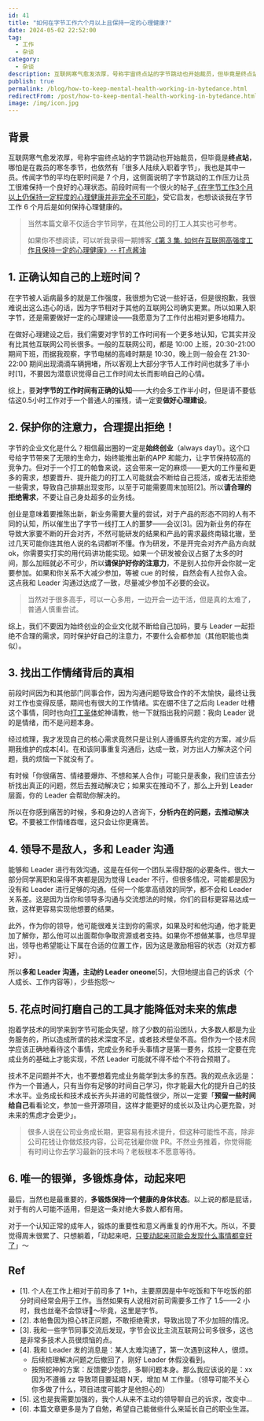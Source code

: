 ```yaml
---
id: 41
title: "如何在字节工作六个月以上且保持一定的心理健康?"
date: 2024-05-02 22:52:00
tag:
  - 工作
  - 杂谈
category:
  - 杂谈
description: 互联网寒气愈发浓厚，号称宇宙终点站的字节跳动也开始裁员，但毕竟是终点站，哪怕是在裁员的寒冬季节，也依然有很多人陆续入职着字节，我也是其中一员。传闻字节的平均在职时间是 7 个月，这侧面说明了字节跳动的工作压力让员工很难保持一个良好的心理状态。前段时间有一个很火的帖子《在字节工作3个月以上仍保持一定程度的心理健康并非完全不可能》，受它启发，也想谈谈我在字节工作 6 个月后是如何保持心理健康的？
publish: true
permalink: /blog/how-to-keep-mental-health-working-in-bytedance.html
redirectFrom: /post/how-to-keep-mental-health-working-in-bytedance.html
image: /img/icon.jpg
---
```


## 背景

互联网寒气愈发浓厚，号称宇宙终点站的字节跳动也开始裁员，但毕竟是**终点站**，哪怕是在裁员的寒冬季节，也依然有「很多人陆续入职着字节」，我也是其中一员。传闻字节的平均在职时间是 7 个月，这侧面说明了字节跳动的工作压力让员工很难保持一个良好的心理状态。前段时间有一个很火的帖子[《在字节工作3个月以上仍保持一定程度的心理健康并非完全不可能》](https://www.bilibili.com/video/BV16j411v7Vj/)，受它启发，也想谈谈我在字节工作 6 个月后是如何保持心理健康的。

> 当然本篇文章不仅适合字节同学，在其他公司的打工人其实也可参考。
>
> 如果你不想阅读，可以听我录得一期博客[《第 3 集. 如何在互联网高强度工作且保持一定的心理健康》-- 打点酱油](https://www.xiaoyuzhoufm.com/episode/6652ca6d4efbc0c3dc17359b)

## 1. 正确认知自己的上班时间？

在字节被人诟病最多的就是工作强度，我很想为它说一些好话，但是很抱歉，我很难说出这么违心的话，因为字节相对于其他的互联网公司确实更累。所以如果入职字节，还是需要做好一定的心理建设——我愿意为了工作付出相对更多地精力。

在做好心理建设之后，我们需要对字节的工作时间有一个更多地认知，它其实并没有比其他互联网公司长很多。一般的互联网公司，都是 10:00 上班，20:30-21:00 期间下班，而据我观察，字节电梯的高峰时期是 10:30，晚上则一般会在 21:30-22:00 期间出现滴滴车辆拥堵，所以客观上大部分字节人工作时间也就多了半小时[1]，不要因为潜意识觉得自己工作时间太长而影响自己的心情。

综上，要**对字节的工作时间有正确的认知**——大约会多工作半小时，但是请不要低估这0.5小时工作对于一个普通人的摧残，请一定要**做好心理建设**。

## 2. 保护你的注意力，合理提出拒绝！

字节的企业文化是什么？相信最出圈的一定是**始终创业**（always day1）。这个口号给字节带来了无限的生命力，始终能推出新的APP 和能力，让字节保持较高的竞争力。但对于一个打工的帕鲁来说，这会带来一定的麻烦——更大的工作量和更多的需求，想要晋升、提升能力的打工人可能就会不断给自己揽活，或者无法拒绝一些需求，导致自己排期出现变形，以至于可能需要周末加班[2]。所以**请合理的拒绝需求**，不要让自己身处超多的业务线。

创业是意味着要推陈出新，新业务需要大量的尝试，对于产品的形态不同的人有不同的认知，所以催生出了字节一线打工人的噩梦——会议[3]。因为新业务的存在导致大家要不断的开会对齐，不然可能研发的结果和产品的需求最终南辕北辙，至过几天可能你连其他人说的名词都听不懂。作为研发，不是开完会对齐产品方向就 ok，你需要实打实的用代码讲功能实现。如果一个研发被会议占据了太多的时间，那么加班就必不可少，所以**请保护好你的注意力**，不是别人拉你开会你就一定要参加。如果和你关系不大减少参加，等被 cue 的时候，自然会有人拉你入会。这点我和 Leader 沟通过达成了一致，尽量减少参加不必要的会议。

> 当然对于很多高手，可以一心多用，一边开会一边干活，但是真的太难了，普通人慎重尝试。

综上，我们不要因为始终创业的企业文化就不断给自己加码，要与 Leader 一起拒绝不合理的需求，同时保护好自己的注意力，不要什么会都参加（其他职能也类似）。

## 3. 找出工作情绪背后的真相

前段时间因为和其他部门同事合作，因为沟通问题导致合作的不太愉快，最终让我对工作也变得反感，期间也有很大的工作情绪。实在绷不住了之后向 Leader 吐槽这个事情，同时也向[打工圣体](https://github.com/xcodebuild)蛇神请教，他一下就指出我的问题：我向 Leader 说的是情绪，而不是问题本身。

经过梳理，我才发现自己的核心需求竟然只是让别人遵循原先约定的方案，减少后期我维护的成本[4]。在和该同事重复沟通后，达成一致，对方出人力解决这个问题，我的烦恼一下就没有了。

有时候「你很痛苦、情绪要爆炸、不想和某人合作」可能只是表象，我们应该去分析找出真正的问题，然后去推动解决它；如果实在推动不了，那么上升到 Leader 层面，你的 Leader 会帮助你解决的。

所以在你感到痛苦的时候，多和身边的人咨询下，**分析内在的问题，去推动解决它**。不要被工作情绪吞噬，这只会让你更痛苦。

## 4. 领导不是敌人，多和 Leader 沟通

能够和 Leader 进行有效沟通，这是在任何一个团队呆得舒服的必要条件。很大一部分同学离职和呆得不爽都是因为觉得 Leader 不行，但很多情况，可能都是因为没有和 Leader 进行足够的沟通。任何一个能拿高绩效的同学，都不会和 Leader 关系差。这是因为当你和领导多沟通与交流想法的时候，你们的目标更容易达成一致，这样更容易实现他想要的结果。

此外，作为你的领导，他可能很难关注到你的需求，如果及时和他沟通，他才能更加了解你，那么他可以出面帮你争取资源或者支持。如果你不想做某事，也尽早提出，领导也希望能让下属在合适的位置工作，因为这是激励相容的状态（对双方都好）。

所以**多和 Leader 沟通，主动约 Leader oneone**[5]，大但地提出自己的诉求（个人成长、工作内容等），少些抱怨～

## 5. 花点时间打磨自己的工具才能降低对未来的焦虑

抱着学技术的同学来到字节可能会失望，除了少数的前沿团队，大多数人都是为业务服务的，所以造成所谓的技术深度不足，或者技术壁垒不高。但作为一个技术同学应该正确地看待这个事情，完成业务和手头事情才是第一要务，炫技一定要在完成业务的基础上才能实现，不然 Leader 可能就不得不给个不符合预期了。

技术不足问题并不大，也不要想着完成业务能学到太多的东西。我的观点永远是：作为一个普通人，只有当你有足够的时间自己学习，你才能最大化的提升自己的技术水平。业务成长和技术成长齐头并进的可能性很少，所以一定要「**预留一些时间给自己**看看论文，参加一些开源项目，这样才能更好的成长以及让内心更充盈，对未来的焦虑才会更少」。

> 很多人说在公司业务成长期，更容易有技术提升，但这种可能性不高，除非公司花钱让你做炫技内容，公司花钱雇你做 PR。不然业务推着，你觉得能有时间让你去学习最新的技术吗？老板根本不愿意等待。

## 6. 唯一的银弹，多锻炼身体，动起来吧

最后，当然也是最重要的，**多锻炼保持一个健康的身体状态**。以上说的都是屁话，对于有的人可能不适用，但是这一条对绝大多数人都有用。

对于一个认知正常的成年人，锻炼的重要性和意义再重复的作用不大。所以，不要觉得周末很累了、只想躺着，「动起来吧，[只要动起来可能会发现什么事情都变好了](https://www.xiaoyuzhoufm.com/episode/6623a060200abebe6e1abc82)」～

## Ref

- [1]. 个人在工作上相对于前司多了 1+h，主要原因是中午吃饭和下午吃饭的部分时间经常会用于工作。当然如果有人说相对前司需要多工作了 1.5——2 小时，我也丝毫不会惊讶🤣～毕竟，这里是字节。
- [2]. 本帕鲁因为担心转正问题，不敢拒绝需求，导致出现了不少加班的情况。
- [3]. 我和一些字节同事交流后发现，字节会议比主流互联网公司多很多，这也是非常多技术人员很烦恼的点。
- [4]. 我和 Leader 发的消息是：某人太难沟通了，第一次遇到这种人，很烦。
  - 后续梳理解决问题之后撤回了，刚好 Leader 休假没看到。
  - 按照蛇神的方案：反馈要少抱怨，多聊问题本身。那么我应该说的是：xx 因为不遵循 zz 导致项目要延期 N天，增加 M 工作量。（领导可能不关心你多做了什么，项目进度可能才是他担心的）
- [5]. 这也是我需要加强的，我个人从来不主动约领导聊自己的诉求，改变中...
- [6]. 本篇文章更多是为了自勉，希望自己能做些什么来延长自己的职业生涯。
